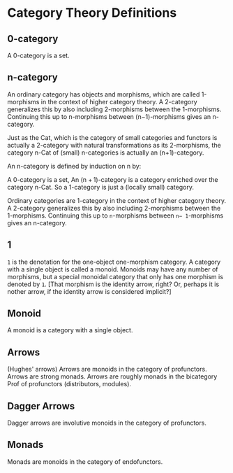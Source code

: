 # Category Theory Definitions

## 0-category
A 0-category is a set.

## n-category
An ordinary category has objects and morphisms, which are called 1-morphisms in the context of higher category theory. A 2-category generalizes this by also including 2-morphisms between the 1-morphisms. Continuing this up to n-morphisms between (n−1)-morphisms gives an n-category.

Just as the Cat, which is the category of small categories and functors is actually a 2-category with natural transformations as its 2-morphisms, the category n-Cat of (small) n-categories is actually an (n+1)-category.

An n-category is defined by induction on n by:

A 0-category is a set, An (n + 1)-category is a category enriched over the category n-Cat.
So a 1-category is just a (locally small) category.

Ordinary categories are 1-category in the context of higher category theory. A 2-category generalizes this by also including 2-morphisms between the 1-morphisms. Continuing this up to `n`-morphisms between `n− 1`-morphisms gives an n-category.


## 1
`1` is the denotation for the one-object one-morphism category. A category with a single object is called a monoid. Monoids may have any number of morphisms, but a special monoidal category that only has one morphism is denoted by `1`. [That morphism is the identity arrow, right? Or, perhaps it is nother arrow, if the identity arrow is considered implicit?]

## Monoid
A monoid is a category with a single object.

## Arrows
(Hughes' arrows)
Arrows are monoids in the category of profunctors.
Arrows are strong monads.
Arrows are roughly monads in the bicategory Prof of profunctors (distributors, modules).

## Dagger Arrows
Dagger arrows are involutive monoids in the category of profunctors.

## Monads
Monads are monoids in the category of endofunctors.
